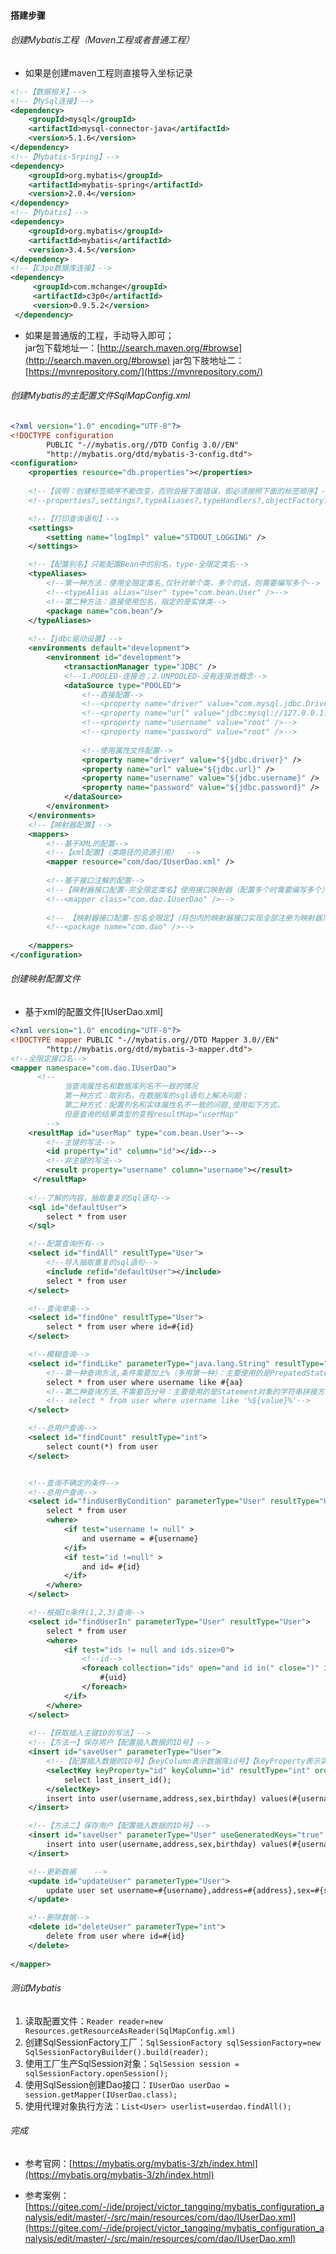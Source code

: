 #### 搭建步骤
###### 创建Mybatis工程（Maven工程或者普通工程）
- 如果是创建maven工程则直接导入坐标记录
```xml
<!--【数据相关】-->
<!--【MySql连接】-->
<dependency>
    <groupId>mysql</groupId>
    <artifactId>mysql-connector-java</artifactId>
    <version>5.1.6</version>
</dependency>
<!--【Mybatis-Srping】-->
<dependency>
    <groupId>org.mybatis</groupId>
    <artifactId>mybatis-spring</artifactId>
    <version>2.0.4</version>
</dependency>
<!--【Mybatis】-->
<dependency>
    <groupId>org.mybatis</groupId>
    <artifactId>mybatis</artifactId>
    <version>3.4.5</version>
</dependency>
<!--【C3po数据库连接】-->
<dependency>
     <groupId>com.mchange</groupId>
     <artifactId>c3p0</artifactId>
     <version>0.9.5.2</version>
 </dependency>
```
- 如果是普通版的工程，手动导入即可；<br>
jar包下载地址一：[http://search.maven.org/#browse](http://search.maven.org/#browse)
jar包下肢地址二：[https://mvnrepository.com/](https://mvnrepository.com/)

###### 创建Mybatis的主配置文件SqlMapConfig.xml
```xml
<?xml version="1.0" encoding="UTF-8"?>
<!DOCTYPE configuration
        PUBLIC "-//mybatis.org//DTD Config 3.0//EN"
        "http://mybatis.org/dtd/mybatis-3-config.dtd">
<configuration>
    <properties resource="db.properties"></properties>
    
    <!--【说明：创建标签顺序不能改变，否则会报下面错误，即必须按照下面的标签顺序】-->
    <!--properties?,settings?,typeAliases?,typeHandlers?,objectFactory?,objectWrapperFactory?,reflectorFactory?,plugins?,environments?,databaseIdProvider?,mappers?-->

    <!--【打印查询语句】-->
    <settings>
        <setting name="logImpl" value="STDOUT_LOGGING" />
    </settings>

    <!--【配置别名】只能配置Bean中的别名，type-全限定类名-->
    <typeAliases>
        <!--第一种方法：使用全限定类名,仅针对单个类，多个的话，则需要编写多个-->
        <!--<typeAlias alias="User" type="com.bean.User" />-->
        <!--第二种方法：直接使用包名，指定的是实体类-->
        <package name="com.bean"/>
    </typeAliases>
   
    <!--【jdbc驱动设置】-->
    <environments default="development">
        <environment id="development">
            <transactionManager type="JDBC" />
            <!--1.POOLED-连接池；2.UNPOOLED-没有连接池概念-->
            <dataSource type="POOLED">
                <!--直接配置-->
                <!--<property name="driver" value="com.mysql.jdbc.Driver" />-->
                <!--<property name="url" value="jdbc:mysql://127.0.0.1:3306/laravelblog" />-->
                <!--<property name="username" value="root" />-->
                <!--<property name="password" value="root" />-->
                 
                <!--使用属性文件配置-->
                <property name="driver" value="${jdbc.driver}" />
                <property name="url" value="${jdbc.url}" />
                <property name="username" value="${jdbc.username}" />
                <property name="password" value="${jdbc.password}" />
            </dataSource>
        </environment>
    </environments>
    <!--【映射器配置】-->
    <mappers>
        <!--基于XML的配置-->
        <!--【xml配置】（类路径的资源引用）  -->
        <mapper resource="com/dao/IUserDao.xml" />
        
        <!--基于接口注解的配置-->
        <!--【映射器接口配置-完全限定类名】使用接口映射器（配置多个时需要编写多个）-->
        <!--<mapper class="com.dao.IUserDao" />-->
      
        <!-- 【映射器接口配置-包名全限定】（将包内的映射器接口实现全部注册为映射器）使用包路径，注册全部接口映射，包中的接口映射器，规则必须统一，否则会抛出异常【指接口路径】 -->
        <!--<package name="com.dao" />-->
        
    </mappers>
</configuration>
```

###### 创建映射配置文件
- 基于xml的配置文件[IUserDao.xml]
```xml
<?xml version="1.0" encoding="UTF-8"?>
<!DOCTYPE mapper PUBLIC "-//mybatis.org//DTD Mapper 3.0//EN"
        "http://mybatis.org/dtd/mybatis-3-mapper.dtd">
<!--全限定接口名-->
<mapper namespace="com.dao.IUserDao">
      <!--  
            当查询属性名和数据库列名不一致的情况
            第一种方式：取别名，在数据库的sql语句上解决问题；
            第二种方式：配置列名和实体属性名不一致的问题,使用如下方式，
            但是查询的结果类型的变程resultMap="userMap"
        -->  
    <resultMap id="userMap" type="com.bean.User">-->
        <!--主键的写法-->
        <id property="id" column="id"></id>-->
        <!--非主键的写法-->
        <result property="username" column="username"></result>
     </resultMap>
    
    <!--了解的内容，抽取重复的Sql语句-->
    <sql id="defaultUser">
        select * from user
    </sql>

    <!--配置查询所有-->
    <select id="findAll" resultType="User">
        <!--导入抽取重复的sql语句-->
        <include refid="defaultUser"></include>
        select * from user
    </select>

    <!--查询单条-->
    <select id="findOne" resultType="User">
        select * from user where id=#{id}
    </select>

    <!--模糊查询-->
    <select id="findLike" parameterType="java.lang.String" resultType="User">
        <!--第一种查询方法,条件需要加上%（多用第一种）：主要使用的是PrepatedStatement的参数占位符-->
        select * from user where username like #{aa}
        <!--第二种查询方法,不需要百分号：主要使用的是Statement对象的字符串拼接方式-->
        <!-- select * from user where username like '%${value}%'-->
    </select>

    <!--总用户查询-->
    <select id="findCount" resultType="int">
        select count(*) from user
    </select>


    <!--查询不确定的条件-->
    <!--总用户查询-->
    <select id="findUserByCondition" parameterType="User" resultType="User">
        select * from user
        <where>
            <if test="username != null" >
                and username = #{username}
            </if>
            <if test="id !=null" >
                and id= #{id}
            </if>
        </where>
    </select>

    <!--根据In条件(1,2,3)查询-->
    <select id="findUserIn" parameterType="User" resultType="User">
        select * from user
        <where>
            <if test="ids != null and ids.size>0">
                <!--id-->
                <foreach collection="ids" open="and id in(" close=")" item="uid" separator=",">
                    #{uid}
                </foreach>
            </if>
        </where>
    </select>
    
    <!--【获取插入主键ID的写法】-->
    <!--【方法一】保存用户【配置插入数据的ID号】-->
    <insert id="saveUser" parameterType="User">
        <!--【配置插入数据的ID号】【keyColumn表示数据库id号】【keyProperty表示实例类型ID号】-->
        <selectKey keyProperty="id" keyColumn="id" resultType="int" order="AFTER">
            select last_insert_id();
        </selectKey>
        insert into user(username,address,sex,birthday) values(#{username},#{address},#{sex},#{birthday})
    </insert>

    <!--【方法二】保存用户【配置插入数据的ID号】-->
    <insert id="saveUser" parameterType="User" useGeneratedKeys="true" keyProperty="id">
        insert into user(username,address,sex,birthday) values(#{username},#{address},#{sex},#{birthday})
    </insert>

    <!--更新数据    -->
    <update id="updateUser" parameterType="User">
        update user set username=#{username},address=#{address},sex=#{sex},birthday=#{birthday} where id=#{id}
    </update>

    <!--删除数据-->
    <delete id="deleteUser" parameterType="int">
        delete from user where id=#{id}
    </delete>
        
</mapper>
```

###### 测试Mybatis
1. 读取配置文件：`Reader reader=new Resources.getResourceAsReader(SqlMapConfig.xml)`
2. 创建SqlSessionFactory工厂：`SqlSessionFactory sqlSessionFactory=new SqlSessionFactoryBuilder().build(reader);`
3. 使用工厂生产SqlSession对象：`SqlSession session = sqlSessionFactory.openSession();`
4. 使用SqlSession创建Dao接口：`IUserDao userDao = session.getMapper(IUserDao.class);`
5. 使用代理对象执行方法：`List<User> userlist=userdao.findAll();`

###### 完成

- 参考官网：[https://mybatis.org/mybatis-3/zh/index.html](https://mybatis.org/mybatis-3/zh/index.html)

- 参考案例：[https://gitee.com/-/ide/project/victor_tangqing/mybatis_configuration_analysis/edit/master/-/src/main/resources/com/dao/IUserDao.xml](https://gitee.com/-/ide/project/victor_tangqing/mybatis_configuration_analysis/edit/master/-/src/main/resources/com/dao/IUserDao.xml)